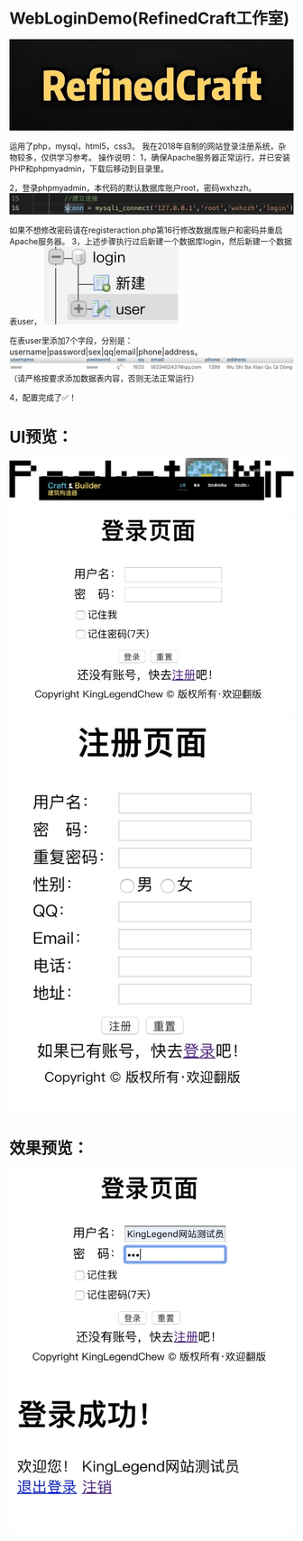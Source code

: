# WebLoginDemo(RefinedCraft工作室)
![image](forREADME/refinedcraft.jpeg)

运用了php，mysql，html5，css3。
我在2018年自制的网站登录注册系统，杂物较多，仅供学习参考。
操作说明：
1，确保Apache服务器正常运行，并已安装PHP和phpmyadmin，下载后移动到目录里。

2，登录phpmyadmin，本代码的默认数据库账户root，密码wxhzzh。
![image](forREADME/Jietu20191014-052154@2x.jpg)

如果不想修改密码请在registeraction.php第16行修改数据库账户和密码并重启Apache服务器。
3，上述步骤执行过后新建一个数据库login，然后新建一个数据表user，
![image](forREADME/Jietu20191014-052100@2x.jpg)

在表user里添加7个字段，分别是：username|password|sex|qq|email|phone|address。
![image](forREADME/Jietu20191014-052047@2x.jpg)
（请严格按要求添加数据表内容，否则无法正常运行）

4，配置完成了✅！
# UI预览：
![image](forREADME/Jietu20191014-052116@2x.jpg)
![image](forREADME/Jietu20191014-052129@2x.jpg)
![image](forREADME/Jietu20191014-052123@2x.jpg)
# 效果预览：
![image](forREADME/Jietu20191014-044525@2x.jpg)
![image](forREADME/Jietu20191014-044534@2x.jpg)

